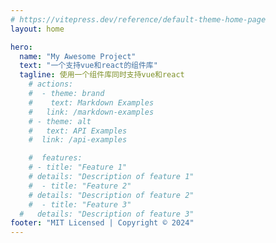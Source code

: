 ```yaml
---
# https://vitepress.dev/reference/default-theme-home-page
layout: home

hero:
  name: "My Awesome Project"
  text: "一个支持vue和react的组件库"
  tagline: 使用一个组件库同时支持vue和react
    # actions:
    #  - theme: brand
    #    text: Markdown Examples
    #   link: /markdown-examples
    # - theme: alt
    #   text: API Examples
    #  link: /api-examples

    #  features:
    # - title: "Feature 1"
    # details: "Description of feature 1"
    #  - title: "Feature 2"
    # details: "Description of feature 2"
    #  - title: "Feature 3"
  #   details: "Description of feature 3"
footer: "MIT Licensed | Copyright © 2024"
---
```

